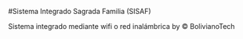 #Sistema Integrado Sagrada Familia (SISAF)

Sistema integrado mediante wifi o red inalámbrica
by © BolivianoTech 
